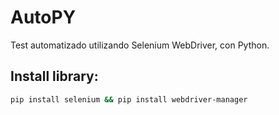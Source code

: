 # AutoPY
Test automatizado utilizando Selenium WebDriver, con Python.

## Install library:
```bash
pip install selenium && pip install webdriver-manager
```
